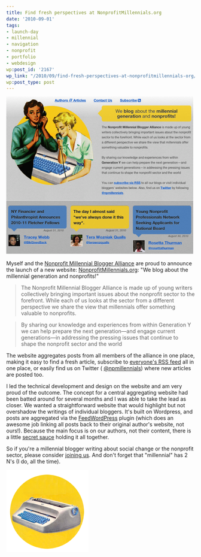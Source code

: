 ```yaml
---
title: Find fresh perspectives at NonprofitMillennials.org
date: '2010-09-01'
tags:
- launch-day
- millennial
- navigation
- nonprofit
- portfolio
- webdesign
wp:post_id: '2167'
wp_link: "/2010/09/find-fresh-perspectives-at-nonprofitmillennials-org/"
wp:post_type: post
---
```


![](2010-09-01-Find-fresh-perspectives-at-NonprofitMillennialsorg/nonprofitmillennials-screenshot-top-500x420.png "nonprofitmillennials-screenshot-top")

Myself and the [Nonprofit Millennial Blogger Alliance](http://nonprofitmillennials.org) are proud to announce the launch of a new website: [NonprofitMillennials.org](http://nonprofitmillennials.org): "We blog about the millennial generation and nonprofits!"

> The Nonprofit Millennial Blogger Alliance is made up of young writers collectively bringing important issues about the nonprofit sector to the forefront. While each of us looks at the sector from a different perspective we share the view that millennials offer something valuable to nonprofits.

>

> By sharing our knowledge and experiences from within Generation Y we can help prepare the next generation—and engage current generations—in addressing the pressing issues that continue to shape the nonprofit sector and the world

The website aggregates posts from all members of the alliance in one place, making it easy to find a fresh article, subscribe to [everyone's RSS feed](http://feeds.feedburner.com/npmillennials) all in one place, or easily find us on Twitter ( [@npmillennials](http://twitter.com/npmillennials)) where new articles are posted too.

I led the technical development and design on the website and am very proud of the outcome. The concept for a central aggregating website had been batted around for several months and I was able to take the lead as closer. We wanted a straightforward website that would highlight but not overshadow the writings of individual bloggers. It's built on Wordpress, and posts are aggregated via the [FeedWordPress](http://feedwordpress.radgeek.com/) plugin (which does an awesome job linking all posts back to their original author's website, not ours!). Because the main focus is on our authors, not their content, there is a little [secret sauce](http://wordpress.org/support/topic/query-post-to-show-one-post-per-author) holding it all together.

So if you're a millennial blogger writing about social change or the nonprofit sector, please consider [joining us](http://nonprofitmillennials.org/#contact). And don't forget that "millennial" has 2 N's (I do, all the time).

![](2010-09-01-Find-fresh-perspectives-at-NonprofitMillennialsorg/typewriter-3.png "typewriter")
